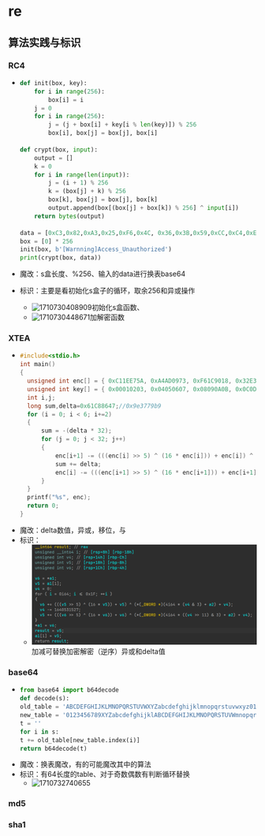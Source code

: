 # re

## 算法实践与标识

### RC4

+ ```python
  def init(box, key):
      for i in range(256):
          box[i] = i
      j = 0
      for i in range(256):
          j = (j + box[i] + key[i % len(key)]) % 256
          box[i], box[j] = box[j], box[i]

  def crypt(box, input):
      output = []
      k = 0
      for i in range(len(input)):
          j = (i + 1) % 256
          k = (box[j] + k) % 256
          box[k], box[j] = box[j], box[k]
          output.append(box[(box[j] + box[k]) % 256] ^ input[i])
      return bytes(output)

  data = [0xC3,0x82,0xA3,0x25,0xF6,0x4C, 0x36,0x3B,0x59,0xCC,0xC4,0xE9,0xF1,0xB5,0x32,0x18,0xB1, 0x96,0xAe,0xBF,0x08,0x35]
  box = [0] * 256
  init(box, b'[Warnning]Access_Unauthorized')
  print(crypt(box, data)) 
  ```
+ 魔改：s盒长度、%256、输入的data进行换表base64
+ 标识：主要是看初始化s盒子的循环，取余256和异或操作

  + ![1710730408909](image/re/1710730408909.png)初始化s盒函数、
  + ![1710730448671](image/re/1710730448671.png)加解密函数

### XTEA

+ ```c
  #include<stdio.h>
  int main()
  {
  	unsigned int enc[] = { 0xC11EE75A, 0xA4AD0973, 0xF61C9018, 0x32E37BCD, 0x2DCC1F26, 0x344380CC };
  	unsigned int key[] = { 0x00010203, 0x04050607, 0x08090A0B, 0x0C0D0E0F };
  	int i,j;
  	long sum,delta=0x61C88647;//0x9e3779b9
  	for (i = 0; i < 6; i+=2)
  	{
  		sum = -(delta * 32);
  		for (j = 0; j < 32; j++)
  		{
  			enc[i+1] -= (((enc[i] >> 5) ^ (16 * enc[i])) + enc[i]) ^ (key[(sum >> 11) & 3] + sum);
  			sum += delta;
  			enc[i] -= (((enc[i+1] >> 5) ^ (16 * enc[i+1])) + enc[i+1]) ^ (key[sum & 3] + sum);
  		}
  	}
  	printf("%s", enc);
  	return 0;
  }
  ```
+ 魔改：delta数值，异或，移位，与
+ 标识：
  + ![1710732296924](image/re/1710732296924.png)加减可替换加密解密（逆序）异或和delta值

### base64

+ ```python
  from base64 import b64decode
  def decode(s):
  old_table = 'ABCDEFGHIJKLMNOPQRSTUVWXYZabcdefghijklmnopqrstuvwxyz0123456789+/='
  new_table = '0123456789XYZabcdefghijklABCDEFGHIJKLMNOPQRSTUVWmnopqrstuvwxyz+/='
  t = ''
  for i in s:
  t += old_table[new_table.index(i)]
  return b64decode(t)
  ```
+ 魔改：换表魔改，有的可能魔改其中的算法
+ 标识：有64长度的table、对于奇数偶数有判断循环替换
  + ![1710732740655](image/re/1710732740655.png)

### md5

### sha1
